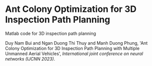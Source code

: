 # Ant Colony Optimization for 3D Inspection Path Planning
Matlab code for 3D inspection path planning

Duy Nam Bui and Ngan Duong Thi Thuy and Manh Duong Phung, 'Ant Colony Optimization for 3D Inspection Path
Planning with Multiple Unmanned Aerial Vehicles', *International joint conference on neural networks (IJCNN 2023)*.